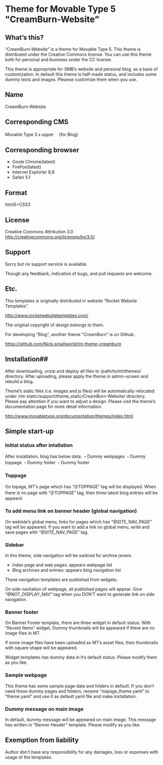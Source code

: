 # Theme for Movable Type 5 "CreamBurn-Website” #

## What’s this? ##
“CreamBurn-Website” is a theme for Movable Type 5. This theme is distributed under the Creative Commons license. You can use this theme both for personal and business under the CC license.

This theme is appropriate for SMB’s website and personal blog, as a base of customization. In default this theme is half-made status, and includes some dummy texts and images. Pleaese customize them when you use.

## Name ##
CreamBurn-Website

## Corresponding CMS ##
Movable Type 5.x upper　
(for Blog)

## Corresponding browser ##
* Goole Chrome(latest)
* FireFox(latest)
* Internet Explorler 8,9
* Safari 5.1

## Format ##
html5+CSS3

## License ##
Creative Commons Attribution 3.0
http://creativecommons.org/licenses/by/3.0/

## Support ##
Sorry but no support service is available.  

Though any feedback, indication of bugs, and pull requests are welcome.


## Etc. ##
This templates is originally distributed in website “Rocket Website Templates”.

http://www.rocketwebsitetemplates.com/

The original copyright of design belongs to them.

For developing "Blog", another theme "CreamBurn" is on Github.

https://github.com/Nick-smallworld/mt-theme-creamburn

## Installation##
After downloading, unzip and deploy all files to /path/to/mt/themes/ directory.  After uploading, please apply the theme in admin-screen and rebuild a blog.

Theme’s static files (i.e. images and js files) will be automatically relocated under /mt-static/support/theme_static/CreamBurn-Website/ directory.  Please pay attention if you want to adjust a design. Please visit the theme’s documentation page for more detail information.

http://www.movabletype.org/documentation/themes/index.html


## Simple start-up ##

### Initial status after intallation ###

After installation, blog has below data:
・Dummy webpages
・Dummy toppage
・Dummy folder
・Dummy footer

### Toppage ###
On topage, MT’s page which has “＠TOPPAGE” tag will be displayed.  When there is no page with “＠TOPPAGE” tag, then three latest blog entries will be appeard.

### To add menu link on banner header (global navigation) ###
On webiste’s global menu, links for pages which has “@SITE_NAV_PAGE” tag will be appeared. If you want to add a link on global menu, write and save pages with “@SITE_NAV_PAGE” tag.

### Sidebar ###
In this theme, side navigation will be switced for archive jenere.
* Index page and web pages: appears webpage list
* Blog archives and entries: appears blog navigation list

These navigation templates are published from widgets.

On side navitation of webpage, all published pages will appear. Give “@NOT_DISPLAY_NAV” tag when you DON’T want to generate link on side navigation.

### Banner footer ###

On Banner Footer template, there are three widget in default status.
With “Recent Items” widget, 
Dummy thumbnails will be appeared if there are no image files in MT.

If some image files have been uploaded as MT’s asset files, then thumbnails with square shape will be appeared.

Widget templates has dummy data in it’s default status. Please modify them as you like.

### Sample webpage ###
This theme has some sample page data and folders in default. If you don’t need these dummy pages and folders, rename “nopage_theme.yaml” to “theme.yaml” and use it as default yaml file and make installation.

### Dummy message on main image ###
In default, dummy message will be appeared on main image.
This message has written in “Banner Header” template. Please modify as you like.


## Exemption from liability ##
Author don’t have any responsibility for any damages, loss or expenses with usage of the templates. 